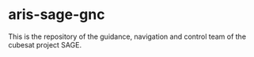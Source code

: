 # aris-sage-gnc
This is the repository of the guidance, navigation and control team of the cubesat project SAGE.

